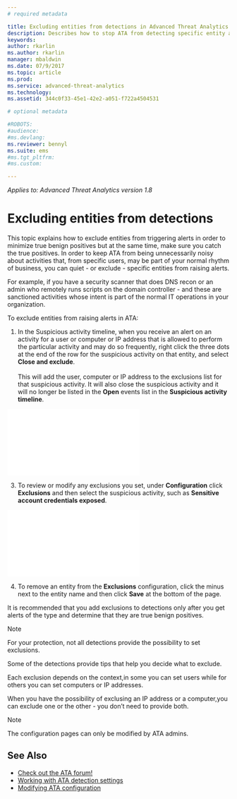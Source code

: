 ```yaml
---
# required metadata

title: Excluding entities from detections in Advanced Threat Analytics | Microsoft Docs
description: Describes how to stop ATA from detecting specific entity activities as suspicious
keywords:
author: rkarlin
ms.author: rkarlin
manager: mbaldwin
ms.date: 07/9/2017
ms.topic: article
ms.prod:
ms.service: advanced-threat-analytics
ms.technology:
ms.assetid: 344c0f33-45e1-42e2-a051-f722a4504531

# optional metadata

#ROBOTS:
#audience:
#ms.devlang:
ms.reviewer: bennyl
ms.suite: ems
#ms.tgt_pltfrm:
#ms.custom:

---
```


*Applies to: Advanced Threat Analytics version 1.8*



# Excluding entities from detections
This topic explains how to exclude entities from triggering alerts in order to minimize true benign positives but at the same time, make sure you catch the true positives. In order to keep ATA from being unnecessarily noisy about activities that, from specific users, may be part of your normal rhythm of business, you can quiet - or exclude - specific entities from raising alerts.

For example, if you have a security scanner that does DNS recon or an admin who remotely runs scripts on the domain controller - and these are sanctioned activities whose intent is part of the normal IT operations in your organization.

To exclude entities from raising alerts in ATA:

1. In the Suspicious activity timeline, when you receive an alert on an activity for a user or computer or IP address that is allowed to perform the particular activity and may do so frequently, right click the three dots at the end of the row for the suspicious activity on that entity, and select **Close and exclude**. <br></br>This will add the user, computer or IP address to the exclusions list for that suspicious activity. It will also close the suspicious activity and it will no longer be listed in the **Open** events list in the **Suspicious activity timeline**.

![Exclude entity](exclude-in-sa.md)

3. To review or modify any exclusions you set, under **Configuration** click **Exclusions** and then select the suspicious activity, such as **Sensitive account credentials exposed**.

![Exclusion configuration](exclusions-config-page.md)

4. To remove an entity from the **Exclusions** configuration, click the minus next to the entity name and then click **Save** at the bottom of the page.

It is recommended that you add exclusions to detections only after  you get alerts of the type and determine that they are true benign positives. 

> [!NOTE]
> For your protection, not all detections provide the possibility to set exclusions. 

Some of the detections provide tips that help you decide what to exclude. 

Each exclusion depends on the context,in some you can set users while for others you can set computers or IP addresses. 

When you have the possibility of exclusing an IP address or a computer,you can exclude one or the other - you don’t need to provide both.

> [!NOTE]
> The configuration pages can only be modified by ATA admins.


## See Also
- [Check out the ATA forum!](https://social.technet.microsoft.com/Forums/security/home?forum=mata)
- [Working with ATA detection settings](working-with-detection-settings.md)
- [Modifying ATA configuration](modifying-ata-center-configuration.md)
